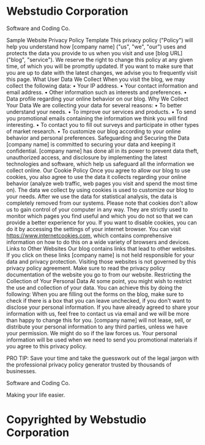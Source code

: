 # Webstudio Corporation

Software and Coding Co.

Sample Website Privacy Policy Template This privacy policy ("Policy") will help you understand how [company name] ("us", "we", "our") uses and protects the data you provide to us when you visit and use [blog URL] ("blog", "service"). We reserve the right to change this policy at any given time, of which you will be promptly updated. If you want to make sure that you are up to date with the latest changes, we advise you to frequently visit this page. What User Data We Collect When you visit the blog, we may collect the following data: • Your IP address. • Your contact information and email address. • Other information such as interests and preferences. • Data profile regarding your online behavior on our blog. Why We Collect Your Data We are collecting your data for several reasons: • To better understand your needs. • To improve our services and products. • To send you promotional emails containing the information we think you will find interesting. • To contact you to fill out surveys and participate in other types of market research. • To customize our blog according to your online behavior and personal preferences. Safeguarding and Securing the Data [company name] is committed to securing your data and keeping it confidential. [company name] has done all in its power to prevent data theft, unauthorized access, and disclosure by implementing the latest technologies and software, which help us safeguard all the information we collect online. Our Cookie Policy Once you agree to allow our blog to use cookies, you also agree to use the data it collects regarding your online behavior (analyze web traffic, web pages you visit and spend the most time on). The data we collect by using cookies is used to customize our blog to your needs. After we use the data for statistical analysis, the data is completely removed from our systems. Please note that cookies don't allow us to gain control of your computer in any way. They are strictly used to monitor which pages you find useful and which you do not so that we can provide a better experience for you. If you want to disable cookies, you can do it by accessing the settings of your internet browser. You can visit https://www.internetcookies.com, which contains comprehensive information on how to do this on a wide variety of browsers and devices. Links to Other Websites Our blog contains links that lead to other websites. If you click on these links [company name] is not held responsible for your data and privacy protection. Visiting those websites is not governed by this privacy policy agreement. Make sure to read the privacy policy documentation of the website you go to from our website. Restricting the Collection of Your Personal Data At some point, you might wish to restrict the use and collection of your data. You can achieve this by doing the following: When you are filling out the forms on the blog, make sure to check if there is a box that you can leave unchecked, if you don't want to disclose your personal information. If you have already agreed to share your information with us, feel free to contact us via email and we will be more than happy to change this for you. [company name] will not lease, sell, or distribute your personal information to any third parties, unless we have your permission. We might do so if the law forces us. Your personal information will be used when we need to send you promotional materials if you agree to this privacy policy.

PRO TIP: Save your time and take the guesswork out of the legal jargon with the professional privacy policy generator trusted by thousands of businesses.

Software and Coding Co.

Making your life easier.

# Copyrighted by Webstudio Corporation
